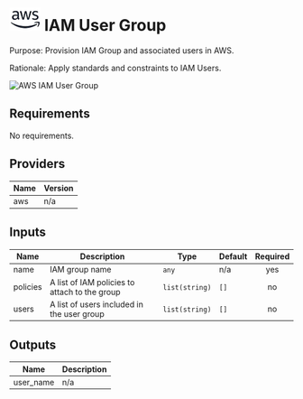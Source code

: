 # ![AWS](aws-logo.png) IAM User Group

Purpose: Provision IAM Group and associated users in AWS.

Rationale: Apply standards and constraints to IAM Users.

![AWS IAM User Group](aws\_iam\_user\_group.png)

## Requirements

No requirements.

## Providers

| Name | Version |
|------|---------|
| aws | n/a |

## Inputs

| Name | Description | Type | Default | Required |
|------|-------------|------|---------|:--------:|
| name | IAM group name | `any` | n/a | yes |
| policies | A list of IAM policies to attach to the group | `list(string)` | `[]` | no |
| users | A list of users included in the user group | `list(string)` | `[]` | no |

## Outputs

| Name | Description |
|------|-------------|
| user\_name | n/a |

